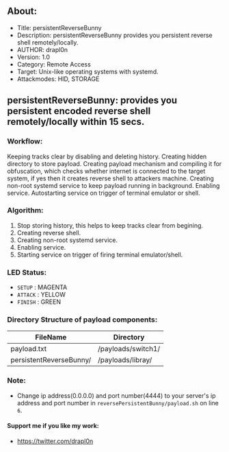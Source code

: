 ## About:
* Title: persistentReverseBunny
* Description: persistentReverseBunny provides you persistent reverse shell remotely/locally.
* AUTHOR: drapl0n
* Version: 1.0
* Category: Remote Access
* Target: Unix-like operating systems with systemd.
* Attackmodes: HID, STORAGE

## persistentReverseBunny: provides you persistent encoded reverse shell remotely/locally within 15 secs.

### Workflow:
Keeping tracks clear by disabling and deleting history. Creating hidden directory to store payload. Creating payload mechanism and compiling it for obfuscation, which checks whether internet is connected to the target system, if yes then it creates reverse shell to attackers machine. Creating non-root systemd service to keep payload running in background. Enabling service. Autostarting service on trigger of terminal emulator or shell. 

### Algorithm:
1. Stop storing history, this helps to keep tracks clear from begining.
2. Creating reverse shell.
3. Creating non-root systemd service.
4. Enabling service.
5. Starting service on trigger of firing terminal emulator/shell.

### LED Status:
* `SETUP`   : MAGENTA
* `ATTACK`  : YELLOW
* `FINISH`  : GREEN

### Directory Structure of payload components:
| FileName                | Directory                     |
| ----------------------- | ----------------------------- |
| payload.txt             | /payloads/switch1/            |
| persistentReverseBunny/ | /payloads/libray/             |

### Note:
* Change ip address(0.0.0.0) and port number(4444) to your server's ip address and port number in `reversePersistentBunny/payload.sh` on line `6`.
#### Support me if you like my work:
* https://twitter.com/drapl0n 
